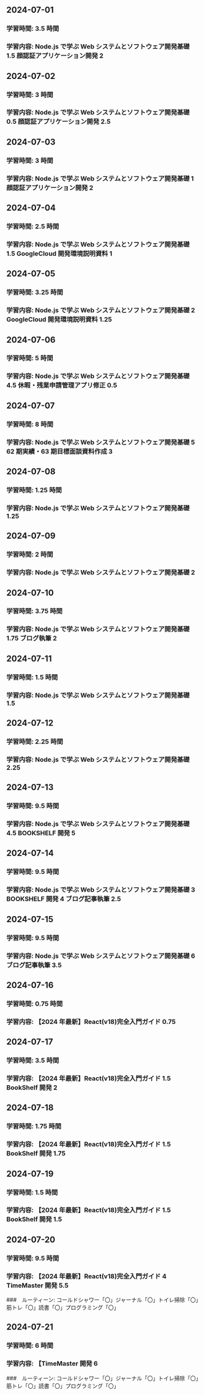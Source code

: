 ## 2024-07-01

### 学習時間: 3.5 時間

### 学習内容: Node.js で学ぶ Web システムとソフトウェア開発基礎 1.5 顔認証アプリケーション開発 2

## 2024-07-02

### 学習時間: 3 時間

### 学習内容: Node.js で学ぶ Web システムとソフトウェア開発基礎 0.5 顔認証アプリケーション開発 2.5

## 2024-07-03

### 学習時間: 3 時間

### 学習内容: Node.js で学ぶ Web システムとソフトウェア開発基礎 1 顔認証アプリケーション開発 2

## 2024-07-04

### 学習時間: 2.5 時間

### 学習内容: Node.js で学ぶ Web システムとソフトウェア開発基礎 1.5 GoogleCloud 開発環境説明資料 1

## 2024-07-05

### 学習時間: 3.25 時間

### 学習内容: Node.js で学ぶ Web システムとソフトウェア開発基礎 2 GoogleCloud 開発環境説明資料 1.25

## 2024-07-06

### 学習時間: 5 時間

### 学習内容: Node.js で学ぶ Web システムとソフトウェア開発基礎 4.5 休暇・残業申請管理アプリ修正 0.5

## 2024-07-07

### 学習時間: 8 時間

### 学習内容: Node.js で学ぶ Web システムとソフトウェア開発基礎 5 62 期実績・63 期目標面談資料作成 3

## 2024-07-08

### 学習時間: 1.25 時間

### 学習内容: Node.js で学ぶ Web システムとソフトウェア開発基礎 1.25

## 2024-07-09

### 学習時間: 2 時間

### 学習内容: Node.js で学ぶ Web システムとソフトウェア開発基礎 2

## 2024-07-10

### 学習時間: 3.75 時間

### 学習内容: Node.js で学ぶ Web システムとソフトウェア開発基礎 1.75 ブログ執筆 2

## 2024-07-11

### 学習時間: 1.5 時間

### 学習内容: Node.js で学ぶ Web システムとソフトウェア開発基礎 1.5

## 2024-07-12

### 学習時間: 2.25 時間

### 学習内容: Node.js で学ぶ Web システムとソフトウェア開発基礎 2.25

## 2024-07-13

### 学習時間: 9.5 時間

### 学習内容: Node.js で学ぶ Web システムとソフトウェア開発基礎 4.5 BOOKSHELF 開発 5

## 2024-07-14

### 学習時間: 9.5 時間

### 学習内容: Node.js で学ぶ Web システムとソフトウェア開発基礎 3 BOOKSHELF 開発 4 ブログ記事執筆 2.5

## 2024-07-15

### 学習時間: 9.5 時間

### 学習内容: Node.js で学ぶ Web システムとソフトウェア開発基礎 6 ブログ記事執筆 3.5

## 2024-07-16

### 学習時間: 0.75 時間

### 学習内容: 【2024 年最新】React(v18)完全入門ガイド 0.75

## 2024-07-17

### 学習時間: 3.5 時間

### 学習内容: 【2024 年最新】React(v18)完全入門ガイド 1.5 BookShelf 開発 2

## 2024-07-18

### 学習時間: 1.75 時間

### 学習内容: 【2024 年最新】React(v18)完全入門ガイド 1.5 BookShelf 開発 1.75

## 2024-07-19

### 学習時間: 1.5 時間

### 学習内容: 【2024 年最新】React(v18)完全入門ガイド 1.5 BookShelf 開発 1.5

## 2024-07-20

### 学習時間: 9.5 時間

### 学習内容: 【2024 年最新】React(v18)完全入門ガイド 4 TimeMaster 開発 5.5

###　ルーティーン: コールドシャワー「〇」ジャーナル「〇」トイレ掃除「〇」筋トレ「〇」読書「〇」プログラミング「〇」

## 2024-07-21

### 学習時間: 6 時間

### 学習内容: 【TimeMaster 開発 6

###　ルーティーン: コールドシャワー「〇」ジャーナル「〇」トイレ掃除「〇」筋トレ「〇」読書「〇」プログラミング「〇」
